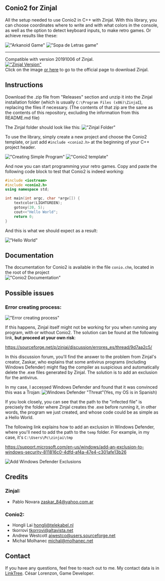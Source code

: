 ## Conio2 for ZinjaI

All the setup needed to use Conio2 in C++ with ZinjaI. With this library, you can choose coordinates where to write and with what colors in the console, as well as the option to detect keyboard inputs, to make retro games. Or achieve results like these:

!["Arkanoid Game"](ReadmeImages/Arkanoid.png)
!["Sopa de Letras game"](ReadmeImages/Sopa.png)

---

Compatible with version 20191006 of ZinjaI.<br>
[!["ZinjaI Version"](ReadmeImages/ZinjaIVersion.png)](https://zinjai.sourceforge.net/)<br>
Click on the image [or here](https://zinjai.sourceforge.net/) to go to the official page to download ZinjaI.

## Instructions

Download the .zip file from "Releases" section and unzip it into the ZinjaI installation folder (which is usually ``C:\Program Files (x86)\ZinjaI``), replacing the files if necessary.
(The contents of that zip are the same as the contents of this repository, excluding the information from this README.md file)

The ZinjaI folder should look like this:
!["ZinjaI Folder"](ReadmeImages/ZinjaiFolder.png)

To use the library, simply create a new project and choose the Conio2 template, or just add ``#include <conio2.h>`` at the beginning of your C++ project header.

!["Creating Simple Program"](ReadmeImages/CreateSimpleProgram.png)
!["Conio2 template"](ReadmeImages/Template.png)

And now you can start programming your retro games. Copy and paste the following code block to test that Conio2 is indeed working:

```cpp
#include <iostream>
#include <conio2.h>
using namespace std;

int main(int argc, char *argv[]) {
	textcolor(LIGHTGREEN);
	gotoxy(20, 5);
	cout<<"Hello World";
	return 0;
}
```

And this is what we should expect as a result:

!["Hello World"](ReadmeImages/HelloWorld.png)

## Documentation

The documentation for Conio2 is available in the file ``conio.chm``, located in the root of the project<br>
!["Conio2 Documentation"](ReadmeImages/Documentation.png)

## Possible issues

### Error creating process:
!["Error creating process"](ReadmeImages/Error.png)

If this happens, ZinjaI itself might not be working for you when running any program, with or without Conio2.
The solution can be found at the following link, **but proceed at your own risk**:

https://sourceforge.net/p/zinjai/discussion/errores_es/thread/9d7aa2c5/

In this discussion forum, you'll find the answer to the problem from ZinjaI's creator, Zaskar, who explains that some antivirus programs (including Windows Defender) might flag the compiler as suspicious and automatically delete the .exe files generated by ZinjaI. The solution is to add an exclusion for the antivirus.

In my case, I accessed Windows Defender and found that it was convinced this was a Trojan:
![Windows Defender "Threat"](ReadmeImages/Defender.png)(Yes, my OS is in Spanish)<br>

If you look closely, you can see that the path to the "infected file" is precisely the folder where ZinjaI creates the .exe before running it, in other words, the program we just created, and whose code could be as simple as a Hello World.

The following link explains how to add an exclusion in Windows Defender, where you'll need to add the path to the ``temp`` folder. For example, in my case, it's ``C:\Users\Pc\zinjai\tmp``

https://support.microsoft.com/en-us/windows/add-an-exclusion-to-windows-security-811816c0-4dfd-af4a-47e4-c301afe13b26

![Add Windows Defender Exclusions](ReadmeImages/Exclusions.png)

## Credits

### ZinjaI:
* Pablo Novara <zaskar_84@yahoo.com.ar>
### Conio2:
 * Hongli Lai <hongli@telekabel.nl>
 * tkorrovi <tkorrovi@altavista.net>
 * Andrew Westcott <ajwestco@users.sourceforge.net>
 * Michal Molhanec <michal@molhanec.net>

## Contact

If you have any questions, feel free to reach out to me. My contact data is in [LinkTree](https://linktr.ee/lorenzoncesar). César Lorenzon, Game Developer.
